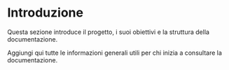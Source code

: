 # Introduzione

Questa sezione introduce il progetto, i suoi obiettivi e la struttura della documentazione.

Aggiungi qui tutte le informazioni generali utili per chi inizia a consultare la documentazione.